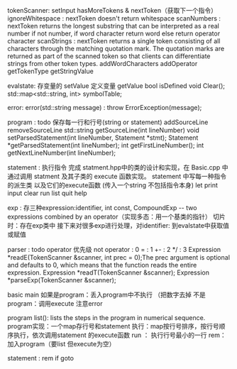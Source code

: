tokenScanner:
setInput  hasMoreTokens & nextToken（获取下一个指令）
ignoreWhitespace  :  nextToken doesn't return whitespace
scanNumbers  :  nextToken returns the longest substring that can be interpreted as a real number
if not number, if word character return word
else return operator character
scanStrings : nextToken returns a single token consisting of all characters through the matching quotation mark.
The quotation marks are returned as part of the scanned token so that clients can differentiate strings from other token types.
addWordCharacters
addOperator
getTokenType
getStringValue

evalstate: 
存变量的
setValue 定义变量
getValue
bool isDefined
void Clear();
std::map<std::string, int> symbolTable;

error:
error(std::string message) : throw ErrorException(message);

program : todo
保存每一行和行号(string or statement)
addSourceLine
removeSourceLine
std::string getSourceLine(int lineNumber)
void setParsedStatement(int lineNumber, Statement *stmt);
Statement *getParsedStatement(int lineNumber);
int getFirstLineNumber();
int getNextLineNumber(int lineNumber);

statement : 
执行指令
完成 statment.hpp中的类的设计和实现，在 Basic.cpp 中通过调用 statment 及其子类的 execute 函数实现。
statement 中写每一种指令的派生类 以及它们的execute函数 (传入一个string 不包括指令本身)
let print input clear run list quit help

exp : 
存三种expression:identifier, int const, CompoundExp -- two expressions combined by an operator（实现多态：用一个基类的指针）
切片时：存在exp类中 
接下来对很多exp进行处理，对identifier: 到evalstate中获取值或赋值

parser : todo
operator 优先级 not operator : 0 
= : 1
+- : 2
*/ : 3
Expression *readE(TokenScanner &scanner, int prec = 0);The prec argument is optional and defaults to 0, which means that the function reads the entire expression.
Expression *readT(TokenScanner &scanner);
Expression *parseExp(TokenScanner &scanner);





basic main
如果是program：丢入program中不执行 （把数字去掉
不是program：调用execute
注意error

program
list(): lists the steps in the program in numerical sequence.
program实现：一个map存行号和statement
执行：map按行号排序，按行号顺序执行，依次调用statement 的execute函数 
run ： 执行行号最小的一行
rem：加入program（要list 但execute为空）

statement : rem if goto 
